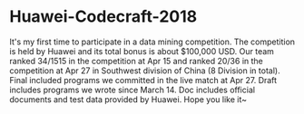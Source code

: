 # Huawei-Codecraft-2018
It's my first time to participate in a data mining competition. The competition is held by Huawei and its total bonus is about $100,000 USD. Our team ranked 34/1515 in the competition at Apr 15 and ranked 20/36 in the competition at Apr 27 in Southwest division of China (8 Division in total). Final included programs we committed in the live match at Apr 27. Draft includes programs we wrote since March 14. Doc includes official documents and test data provided by Huawei. Hope you like it~

